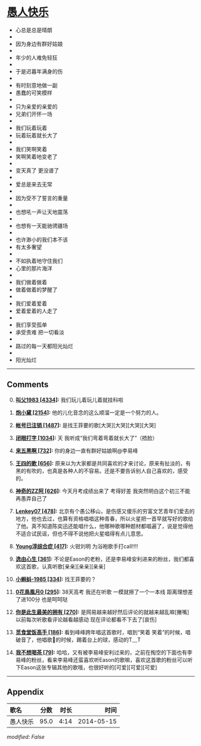 # [愚人快乐](https://music.163.com/song?id=28465267)

* 心总是总是晴朗
* 
* 因为身边有群好姑娘
* 
* 年少的人难免轻狂
* 
* 于是迟暮年满身的伤
* 
* 有时刻意地做一副
* 愚蠢的可笑模样
* 
* 只为亲爱的亲爱的
* 兄弟们开怀一场
* 
* 我们玩着玩着
* 玩着玩着就长大了
* 
* 我们笑啊笑着
* 笑啊笑着地变老了
* 
* 变天真了 更没谱了
* 
* 爱总是来去无常
* 
* 因为受不了誓言的重量
* 
* 也想吼一声让天地震荡
* 
* 也想有一天能驰骋疆场
* 
* 也许渺小的我们本不该
* 有太多奢望
* 
* 不如执着地守住我们
* 心里的那片海洋
* 
* 我们做着做着
* 做着做着的梦醒了
* 
* 我们爱着爱着
* 爱着爱着的人走了
* 
* 我们享受孤单
* 承受责难 把一切看淡
* 
* 路过的每一天都阳光灿烂
* 
* 阳光灿烂


---

## Comments
0. **[叫父1983 \[4334\]](https://music.163.com/#/user/home?id=6384994):** 我们玩儿着玩儿着就挂科啦

1. **[炮小黛 \[2154\]](https://music.163.com/#/user/home?id=17544120):** 他的儿化音念的这么顺溜一定是一个努力的人。

2. **[帐号已注销 \[1487\]](https://music.163.com/#/user/home?id=36238878):** 是找王菲要的歌[大哭][大哭][大哭][大哭]

3. **[闭眼打字 \[1034\]](https://music.163.com/#/user/home?id=34571705):** 天 我听成“我们弯着弯着就长大了”（捂脸）

4. **[来五黑啊 \[732\]](https://music.163.com/#/user/home?id=441987143):** 你的身边一直有群好姑娘啊@李易峰

5. **[王四的歌 \[656\]](https://music.163.com/#/user/home?id=77009215):** 原来以为大家都是共同喜欢的才来讨论，原来有扯淡的，有黑的有吹的，也真是各种人的不容易。还是不要告诉别人自己喜欢的，感受的。

6. **[神奇的ZZ阿 \[626\]](https://music.163.com/#/user/home?id=47457808):** 今天月考成绩出来了 考得好差 我突然明白这个初三不能再愚弄自己了

7. **[Lenkey07 \[478\]](https://music.163.com/#/user/home?id=57427982):** 北京有个愚公移山，是伤感又傻乐的穷富文艺青年们爱去的地方，他也去过，也算有资格唱唱这种青春，所以火星把一首早就写好的歌给了他。真不知道陈奕迅还能唱什么，他哪种歌哪种题材都唱遍了，说是觉得他不适合试民谣，但也不得不说他把火星唱得有点儿意思。

8. **[Young淳综合症 \[417\]](https://music.163.com/#/user/home?id=70829375):** 火钳刘明 为浴袍歌手打call!!!!

9. **[逸由心生 \[361\]](https://music.163.com/#/user/home?id=305157233):** 不论是Eason的老粉，还是李易峰安利进来的粉丝，我们都喜欢这首歌，认真听歌[亲亲][亲亲][亲亲]

10. **[小蝌蚪-1985 \[334\]](https://music.163.com/#/user/home?id=607498):** 找王菲要的？

11. **[0花鳥風月0 \[295\]](https://music.163.com/#/user/home?id=62220811):** 38天高考 我还在听歌 一模就擦了一个一本线 距离理想差了进100分 也是呵呵哒

12. **[你是此生最美的拥有 \[270\]](https://music.163.com/#/user/home?id=32839253):** 是网易越来越好然后评论的就越来越乱嘛[撇嘴]  以前每次听歌看评论越看越感动 现在评论都看不下去了[哀伤]

13. **[觅食堂饭高手 \[186\]](https://music.163.com/#/user/home?id=451462420):** 看到峰峰跨年唱这首歌时，唱到“笑着 笑着”的时候，唱破音了，他唱歌🎤的时候，踢着台上的球，感动的T﹏T

14. **[我不想喝茶 \[79\]](https://music.163.com/#/user/home?id=299046287):** 哈哈，又有被李易峰安利过来的，之前在掏空的下面也有李易峰的粉丝，看来李易峰还蛮喜欢听Eason的歌嘛，喜欢这首歌的粉丝可以听下Eason这张专辑其他的歌哦，也很好听的[可爱][可爱][可爱]



---

## Appendix

|歌名|分数|时长|时间|
|:---|:---:|---:|---:|
|愚人快乐|95.0|4:14|2014-05-15

*modified: False*